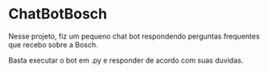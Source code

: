 # ChatBotBosch
Nesse projeto, fiz um pequeno chat bot respondendo perguntas frequentes que recebo sobre a Bosch.

Basta executar o bot em .py e responder de acordo com suas duvidas.
